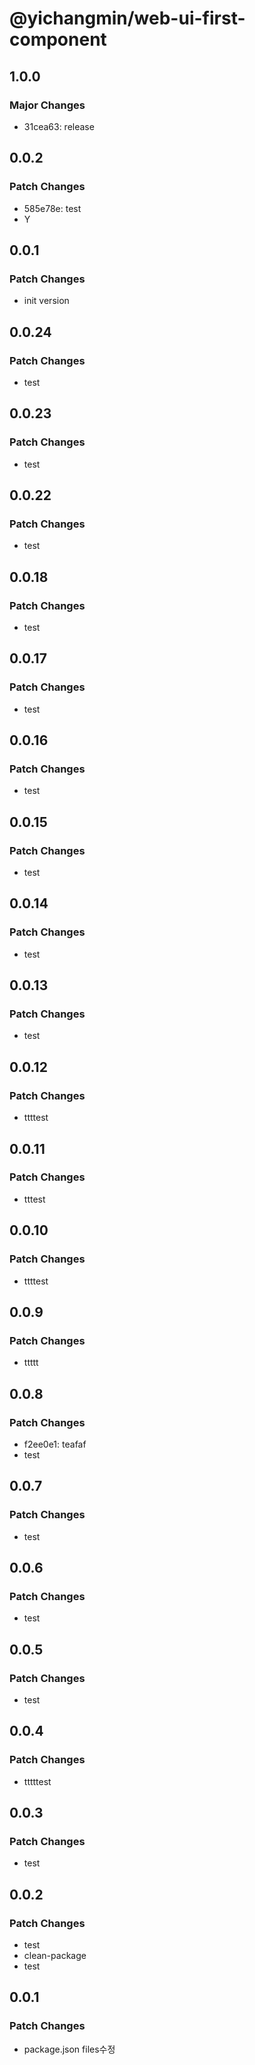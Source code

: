 # @yichangmin/web-ui-first-component

## 1.0.0

### Major Changes

- 31cea63: release

## 0.0.2

### Patch Changes

- 585e78e: test
- Y

## 0.0.1

### Patch Changes

- init version

## 0.0.24

### Patch Changes

- test

## 0.0.23

### Patch Changes

- test

## 0.0.22

### Patch Changes

- test

## 0.0.18

### Patch Changes

- test

## 0.0.17

### Patch Changes

- test

## 0.0.16

### Patch Changes

- test

## 0.0.15

### Patch Changes

- test

## 0.0.14

### Patch Changes

- test

## 0.0.13

### Patch Changes

- test

## 0.0.12

### Patch Changes

- ttttest

## 0.0.11

### Patch Changes

- tttest

## 0.0.10

### Patch Changes

- ttttest

## 0.0.9

### Patch Changes

- ttttt

## 0.0.8

### Patch Changes

- f2ee0e1: teafaf
- test

## 0.0.7

### Patch Changes

- test

## 0.0.6

### Patch Changes

- test

## 0.0.5

### Patch Changes

- test

## 0.0.4

### Patch Changes

- tttttest

## 0.0.3

### Patch Changes

- test

## 0.0.2

### Patch Changes

- test
- clean-package
- test

## 0.0.1

### Patch Changes

- package.json files수정
